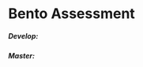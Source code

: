 # Bento Assessment

##### Develop: [![<code2exe>](https://circleci.com/gh/code2exe/Bento-Assessment/tree/develop.svg?style=svg)](https://circleci.com/gh/code2exe/Bento-Assessment/tree/develop)       

##### Master: [![<code2exe>](https://circleci.com/gh/code2exe/Bento-Assessment/tree/master.svg?style=svg)](https://circleci.com/gh/code2exe/Bento-Assessment/tree/master) 
